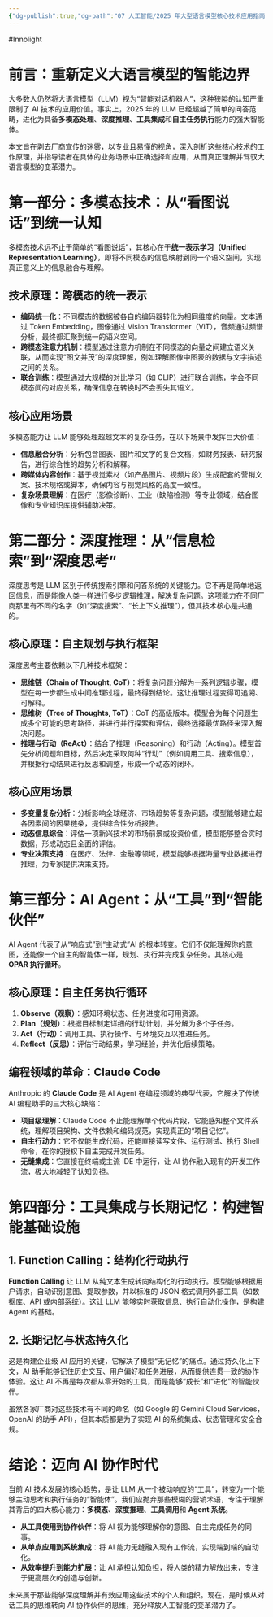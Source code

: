 ```yaml
---
{"dg-publish":true,"dg-path":"07 人工智能/2025 年大型语言模型核心技术应用指南：从对话到深度应用.md","permalink":"/07 人工智能/2025 年大型语言模型核心技术应用指南：从对话到深度应用/","created":"2025-09-18T14:51:05.379+08:00","updated":"2025-09-18T15:48:50.237+08:00"}
---
```


#Innolight

# 前言：重新定义大语言模型的智能边界

大多数人仍然将大语言模型（LLM）视为“智能对话机器人”，这种狭隘的认知严重限制了 AI 技术的应用价值。事实上，2025 年的 LLM 已经超越了简单的问答范畴，进化为具备**多模态处理**、**深度推理**、**工具集成**和**自主任务执行**能力的强大智能体。

本文旨在剥去厂商宣传的迷雾，以专业且易懂的视角，深入剖析这些核心技术的工作原理，并指导读者在具体的业务场景中正确选择和应用，从而真正理解并驾驭大语言模型的变革潜力。

# 第一部分：多模态技术：从“看图说话”到统一认知

多模态技术远不止于简单的“看图说话”，其核心在于**统一表示学习（Unified Representation Learning）**，即将不同模态的信息映射到同一个语义空间，实现真正意义上的信息融合与理解。

## 技术原理：跨模态的统一表示

- **编码统一化**：不同模态的数据被各自的编码器转化为相同维度的向量。文本通过 Token Embedding，图像通过 Vision Transformer（ViT），音频通过频谱分析，最终都汇聚到统一的语义空间。
- **跨模态注意力机制**：模型通过注意力机制在不同模态的向量之间建立语义关联，从而实现“图文并茂”的深度理解，例如理解图像中图表的数据与文字描述之间的关系。
- **联合训练**：模型通过大规模的对比学习（如 CLIP）进行联合训练，学会不同模态间的对应关系，确保信息在转换时不会丢失其语义。

## 核心应用场景

多模态能力让 LLM 能够处理超越文本的复杂任务，在以下场景中发挥巨大价值：

- **信息融合分析**：分析包含图表、图片和文字的复合文档，如财务报表、研究报告，进行综合性的趋势分析和解释。
- **跨媒体内容创作**：基于视觉素材（如产品图片、视频片段）生成配套的营销文案、技术规格或脚本，确保内容与视觉风格的高度一致性。
- **复杂场景理解**：在医疗（影像诊断）、工业（缺陷检测）等专业领域，结合图像和专业知识库提供辅助决策。

# 第二部分：深度推理：从“信息检索”到“深度思考”

深度思考是 LLM 区别于传统搜索引擎和问答系统的关键能力。它不再是简单地返回信息，而是能像人类一样进行多步逻辑推理，解决复杂问题。这项能力在不同厂商那里有不同的名字（如“深度搜索”、“长上下文推理”），但其技术核心是共通的。

## 核心原理：自主规划与执行框架

深度思考主要依赖以下几种技术框架：

- **思维链（Chain of Thought, CoT）**：将复杂问题分解为一系列逻辑步骤，模型在每一步都生成中间推理过程，最终得到结论。这让推理过程变得可追溯、可解释。
- **思维树（Tree of Thoughts, ToT）**：CoT 的高级版本。模型会为每个问题生成多个可能的思考路径，并进行并行探索和评估，最终选择最优路径来深入解决问题。
- **推理与行动（ReAct）**：结合了推理（Reasoning）和行动（Acting）。模型首先分析问题和目标，然后决定采取何种“行动”（例如调用工具、搜索信息），并根据行动结果进行反思和调整，形成一个动态的闭环。
## 核心应用场景

- **多变量复杂分析**：分析影响全球经济、市场趋势等复杂问题，模型能够建立起各因素间的因果链条，提供综合性分析报告。
- **动态信息综合**：评估一项新兴技术的市场前景或投资价值，模型能够整合实时数据，形成动态且全面的评估。
- **专业决策支持**：在医疗、法律、金融等领域，模型能够根据海量专业数据进行推理，为专家提供决策支持。

# 第三部分：AI Agent：从“工具”到“智能伙伴”

AI Agent 代表了从“响应式”到“主动式”AI 的根本转变。它们不仅能理解你的意图，还能像一个自主的智能体一样，规划、执行并完成复杂任务。其核心是 **OPAR 执行循环**。

## 核心原理：自主任务执行循环

1. **Observe（观察）**：感知环境状态、任务进度和可用资源。
2. **Plan（规划）**：根据目标制定详细的行动计划，并分解为多个子任务。
3. **Act（行动）**：调用工具、执行操作、与环境交互以推进任务。
4. **Reflect（反思）**：评估行动结果，学习经验，并优化后续策略。

## 编程领域的革命：Claude Code

Anthropic 的 **Claude Code** 是 AI Agent 在编程领域的典型代表，它解决了传统 AI 编程助手的三大核心缺陷：

- **项目级理解**：Claude Code 不止能理解单个代码片段，它能感知整个文件系统，理解项目架构、文件依赖和编码规范，实现真正的“项目记忆”。
- **自主行动力**：它不仅能生成代码，还能直接读写文件、运行测试、执行 Shell 命令，在你的授权下自主完成开发任务。
- **无缝集成**：它直接在终端或主流 IDE 中运行，让 AI 协作融入现有的开发工作流，极大地减轻了认知负担。

# 第四部分：工具集成与长期记忆：构建智能基础设施

## 1. Function Calling：结构化行动执行

**Function Calling** 让 LLM 从纯文本生成转向结构化的行动执行。模型能够根据用户请求，自动识别意图、提取参数，并以标准的 JSON 格式调用外部工具（如数据库、API 或内部系统）。这让 LLM 能够实时获取信息、执行自动化操作，是构建 Agent 的基础。

## 2. 长期记忆与状态持久化

这是构建企业级 AI 应用的关键，它解决了模型“无记忆”的痛点。通过持久化上下文，AI 助手能够记住历史交互、用户偏好和任务进展，从而提供连贯一致的协作体验。这让 AI 不再是每次都从零开始的工具，而是能够“成长”和“进化”的智能伙伴。

虽然各家厂商对这些技术有不同的命名（如 Google 的 Gemini Cloud Services，OpenAI 的助手 API），但其本质都是为了实现 AI 的系统集成、状态管理和安全合规。

# 结论：迈向 AI 协作时代

当前 AI 技术发展的核心趋势，是让 LLM 从一个被动响应的“工具”，转变为一个能够主动思考和执行任务的“智能体”。我们应抛弃那些模糊的营销术语，专注于理解其背后的四大核心能力：**多模态**、**深度推理**、**工具调用**和 **Agent 系统**。

- **从工具使用到协作伙伴**：将 AI 视为能够理解你的意图、自主完成任务的同事。
- **从单点应用到系统集成**：将 AI 能力无缝融入现有工作流，实现端到端的自动化。
- **从效率提升到能力扩展**：让 AI 承担认知负担，将人类的精力解放出来，专注于更高层次的创造与创新。

未来属于那些能够深度理解并有效应用这些技术的个人和组织。现在，是时候从对话工具的思维转向 AI 协作伙伴的思维，充分释放人工智能的变革潜力了。